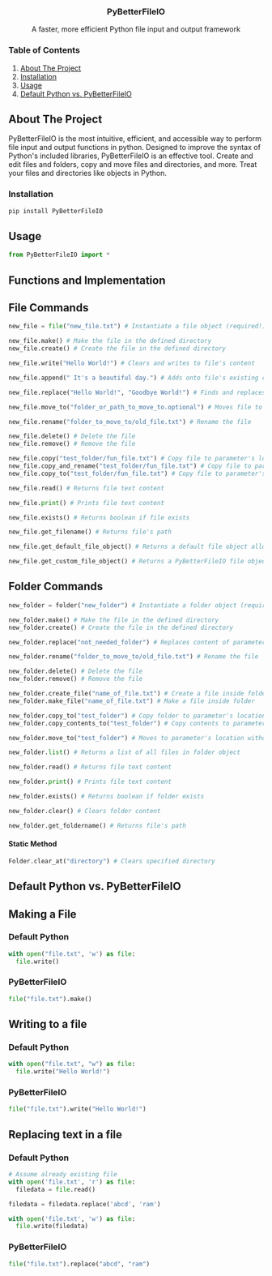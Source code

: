 <a name="readme-top"></a>


<br />
<div align="center">

  <h3 align="center">PyBetterFileIO</h3>

  <p align="center">A faster, more efficient Python file input and output framework</p>
</div>


<!-- TABLE OF CONTENTS -->

<h3>Table of Contents</h3>
<ol>
  <li>
    <a href="#about-the-project">About The Project</a>
  </li>
  <li>
    <a href="#installation">Installation</a></li>
  </li>
  <li>
    <a href="#usage">Usage</a>
  </li>
  <li>
    <a href="#making-a-file">Default Python vs. PyBetterFileIO</a>
  </li>
</ol>




<!-- ABOUT THE PROJECT -->
## About The Project

<p>PyBetterFileIO is the most intuitive, efficient, and accessible way to perform file input and output functions in python.
Designed to improve the syntax of Python's included libraries, PyBetterFileIO is an effective tool.
Create and edit files and folders, copy and move files and directories, and more.
Treat your files and directories like objects in Python.</p>




### Installation
```bash
pip install PyBetterFileIO
```

## Usage
```python
from PyBetterFileIO import *
```
## Functions and Implementation

<h2>File Commands</h2>

```python
new_file = file("new_file.txt") # Instantiate a file object (required!)
```
```python
new_file.make() # Make the file in the defined directory
new_file.create() # Create the file in the defined directory
```
```python
new_file.write("Hello World!") # Clears and writes to file's content
```
```python
new_file.append(" It's a beautiful day.") # Adds onto file's existing content
```
```python
new_file.replace("Hello World!", "Goodbye World!") # Finds and replaces file's content
```
```python
new_file.move_to("folder_or_path_to_move_to.optional") # Moves file to specified location
```
```python
new_file.rename("folder_to_move_to/old_file.txt") # Rename the file
```
```python
new_file.delete() # Delete the file
new_file.remove() # Remove the file
```
```python
new_file.copy("test_folder/fun_file.txt") # Copy file to parameter's location
new_file.copy_and_rename("test_folder/fun_file.txt") # Copy file to parameter's location
new_file.copy_to("test_folder/fun_file.txt") # Copy file to parameter's location
```
```python
new_file.read() # Returns file text content
```
```python
new_file.print() # Prints file text content
```
```python
new_file.exists() # Returns boolean if file exists
```
```python
new_file.get_filename() # Returns file's path
```
```python
new_file.get_default_file_object() # Returns a default file object allowing new_file to act as: with open(...) as new_file:
```
```python
new_file.get_custom_file_object() # Returns a PyBetterFileIO file object from a default object where default is from: with open(...) as new_file
```

<h2>Folder Commands</h2>

```python
new_folder = folder("new_folder") # Instantiate a folder object (required!)
```
```python
new_folder.make() # Make the file in the defined directory
new_folder.create() # Create the file in the defined directory
```
```python
new_folder.replace("not_needed_folder") # Replaces content of parameter's folder with object's content
```
```python
new_folder.rename("folder_to_move_to/old_file.txt") # Rename the file
```
```python
new_folder.delete() # Delete the file
new_folder.remove() # Remove the file
```
```python
new_folder.create_file("name_of_file.txt") # Create a file inside folder
new_folder.make_file("name_of_file.txt") # Make a file inside folder
```
```python
new_folder.copy_to("test_folder") # Copy folder to parameter's location
new_folder.copy_contents_to("test_folder") # Copy contents to parameter's location
```
```python
new_folder.move_to("test_folder") # Moves to parameter's location without keeping original directory
```
```python
new_folder.list() # Returns a list of all files in folder object
```
```python
new_folder.read() # Returns file text content
```
```python
new_folder.print() # Prints file text content
```
```python
new_folder.exists() # Returns boolean if folder exists
```
```python
new_folder.clear() # Clears folder content
```
```python
new_folder.get_foldername() # Returns file's path
```

<h4>Static Method</h4>

```python
Folder.clear_at("directory") # Clears specified directory
```

## Default Python vs. PyBetterFileIO
<h2 id="making-a-file">Making a File</h2>

<h3>Default Python</h3>

```python
with open("file.txt", 'w') as file:
  file.write()
```

<h3>PyBetterFileIO</h3>

```python
file("file.txt").make()
```

<h2>Writing to a file</h2>

<h3>Default Python</h3>

```python
with open("file.txt", "w") as file:
  file.write("Hello World!")
```

<h3>PyBetterFileIO</h3>

```python
file("file.txt").write("Hello World!")
```

<h2>Replacing text in a file</h2>

<h3>Default Python</h3>

```python
# Assume already existing file
with open('file.txt', 'r') as file:
  filedata = file.read()

filedata = filedata.replace('abcd', 'ram')

with open('file.txt', 'w') as file:
  file.write(filedata)
```

<h3>PyBetterFileIO</h3>

```python
file("file.txt").replace("abcd", "ram")
```